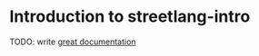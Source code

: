 # Introduction to streetlang-intro

TODO: write [great documentation](http://jacobian.org/writing/what-to-write/)
